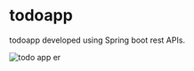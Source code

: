 # todoapp
todoapp developed using Spring boot rest APIs.

![todo app er](https://github.com/Ruvindu/[todo]/blob/[main]/er.png?raw=true)
